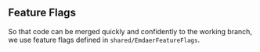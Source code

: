 ## Feature Flags

So that code can be merged quickly and confidently to the working branch, we use feature flags defined in `shared/EmdaerFeatureFlags`.

